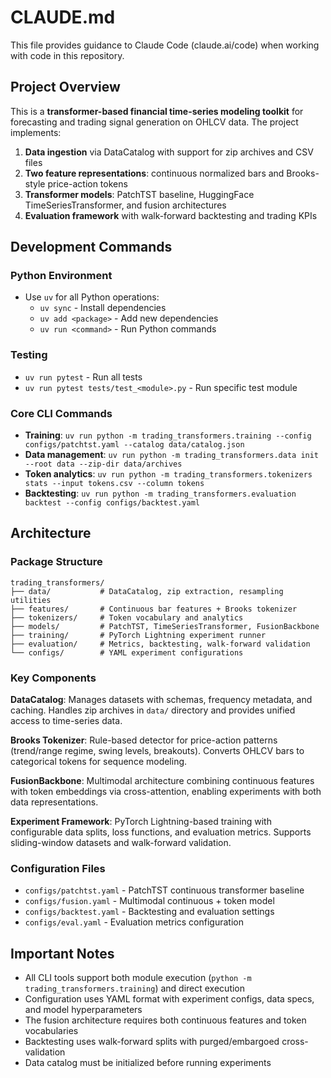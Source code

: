 # CLAUDE.md

This file provides guidance to Claude Code (claude.ai/code) when working with code in this repository.

## Project Overview

This is a **transformer-based financial time-series modeling toolkit** for forecasting and trading signal generation on OHLCV data. The project implements:

1. **Data ingestion** via DataCatalog with support for zip archives and CSV files
2. **Two feature representations**: continuous normalized bars and Brooks-style price-action tokens
3. **Transformer models**: PatchTST baseline, HuggingFace TimeSeriesTransformer, and fusion architectures
4. **Evaluation framework** with walk-forward backtesting and trading KPIs

## Development Commands

### Python Environment
- Use `uv` for all Python operations:
  - `uv sync` - Install dependencies
  - `uv add <package>` - Add new dependencies
  - `uv run <command>` - Run Python commands

### Testing
- `uv run pytest` - Run all tests
- `uv run pytest tests/test_<module>.py` - Run specific test module

### Core CLI Commands
- **Training**: `uv run python -m trading_transformers.training --config configs/patchtst.yaml --catalog data/catalog.json`
- **Data management**: `uv run python -m trading_transformers.data init --root data --zip-dir data/archives`
- **Token analytics**: `uv run python -m trading_transformers.tokenizers stats --input tokens.csv --column tokens`
- **Backtesting**: `uv run python -m trading_transformers.evaluation backtest --config configs/backtest.yaml`

## Architecture

### Package Structure
```
trading_transformers/
├── data/           # DataCatalog, zip extraction, resampling utilities
├── features/       # Continuous bar features + Brooks tokenizer
├── tokenizers/     # Token vocabulary and analytics
├── models/         # PatchTST, TimeSeriesTransformer, FusionBackbone
├── training/       # PyTorch Lightning experiment runner
├── evaluation/     # Metrics, backtesting, walk-forward validation
└── configs/        # YAML experiment configurations
```

### Key Components

**DataCatalog**: Manages datasets with schemas, frequency metadata, and caching. Handles zip archives in `data/` directory and provides unified access to time-series data.

**Brooks Tokenizer**: Rule-based detector for price-action patterns (trend/range regime, swing levels, breakouts). Converts OHLCV bars to categorical tokens for sequence modeling.

**FusionBackbone**: Multimodal architecture combining continuous features with token embeddings via cross-attention, enabling experiments with both data representations.

**Experiment Framework**: PyTorch Lightning-based training with configurable data splits, loss functions, and evaluation metrics. Supports sliding-window datasets and walk-forward validation.

### Configuration Files
- `configs/patchtst.yaml` - PatchTST continuous transformer baseline
- `configs/fusion.yaml` - Multimodal continuous + token model
- `configs/backtest.yaml` - Backtesting and evaluation settings
- `configs/eval.yaml` - Evaluation metrics configuration

## Important Notes

- All CLI tools support both module execution (`python -m trading_transformers.training`) and direct execution
- Configuration uses YAML format with experiment configs, data specs, and model hyperparameters
- The fusion architecture requires both continuous features and token vocabularies
- Backtesting uses walk-forward splits with purged/embargoed cross-validation
- Data catalog must be initialized before running experiments